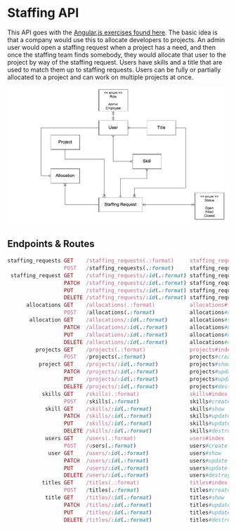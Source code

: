 # Staffing API

This API goes with the [Angular.js exercises found here](https://github.com/ga-wdi-boston/wdi_7_js_angular). The basic idea is that a company would use this to allocate developers to projects. An admin user would open a staffing request when a project has a need, and then once the staffing team finds somebody, they would allocate that user to the project by way of the staffing request. Users have skills and a title that are used to match them up to staffing requests. Users can be fully or partially allocated to a project and can work on multiple projects at once.

![Domain](docs/domain.png)

## Endpoints & Routes

```ruby
staffing_requests GET    /staffing_requests(.:format)     staffing_requests#index
                  POST   /staffing_requests(.:format)     staffing_requests#create
 staffing_request GET    /staffing_requests/:id(.:format) staffing_requests#show
                  PATCH  /staffing_requests/:id(.:format) staffing_requests#update
                  PUT    /staffing_requests/:id(.:format) staffing_requests#update
                  DELETE /staffing_requests/:id(.:format) staffing_requests#destroy
      allocations GET    /allocations(.:format)           allocations#index
                  POST   /allocations(.:format)           allocations#create
       allocation GET    /allocations/:id(.:format)       allocations#show
                  PATCH  /allocations/:id(.:format)       allocations#update
                  PUT    /allocations/:id(.:format)       allocations#update
                  DELETE /allocations/:id(.:format)       allocations#destroy
         projects GET    /projects(.:format)              projects#index
                  POST   /projects(.:format)              projects#create
          project GET    /projects/:id(.:format)          projects#show
                  PATCH  /projects/:id(.:format)          projects#update
                  PUT    /projects/:id(.:format)          projects#update
                  DELETE /projects/:id(.:format)          projects#destroy
           skills GET    /skills(.:format)                skills#index
                  POST   /skills(.:format)                skills#create
            skill GET    /skills/:id(.:format)            skills#show
                  PATCH  /skills/:id(.:format)            skills#update
                  PUT    /skills/:id(.:format)            skills#update
                  DELETE /skills/:id(.:format)            skills#destroy
            users GET    /users(.:format)                 users#index
                  POST   /users(.:format)                 users#create
             user GET    /users/:id(.:format)             users#show
                  PATCH  /users/:id(.:format)             users#update
                  PUT    /users/:id(.:format)             users#update
                  DELETE /users/:id(.:format)             users#destroy
           titles GET    /titles(.:format)                titles#index
                  POST   /titles(.:format)                titles#create
            title GET    /titles/:id(.:format)            titles#show
                  PATCH  /titles/:id(.:format)            titles#update
                  PUT    /titles/:id(.:format)            titles#update
                  DELETE /titles/:id(.:format)            titles#destroy
```
